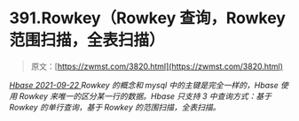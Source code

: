 <!--yml
category: 未分类
date: 0001-01-01 00:00:00
--->

# 391.Rowkey（Rowkey 查询，Rowkey 范围扫描，全表扫描）

> 原文：[https://zwmst.com/3820.html](https://zwmst.com/3820.html)

   [ *Hbase* ](https://zwmst.com/hbase)*[ <time datetime="2021-09-23T01:10:23+08:00"> 2021-09-22 </time> ](https://zwmst.com/3820.html)  Rowkey 的概念和 mysql 中的主键是完全一样的，Hbase 使用 Rowkey 来唯一的区分某一行的数据。Hbase 只支持 3 中查询方式：基于 Rowkey 的单行查询，基于 Rowkey 的范围扫描，全表扫描。*